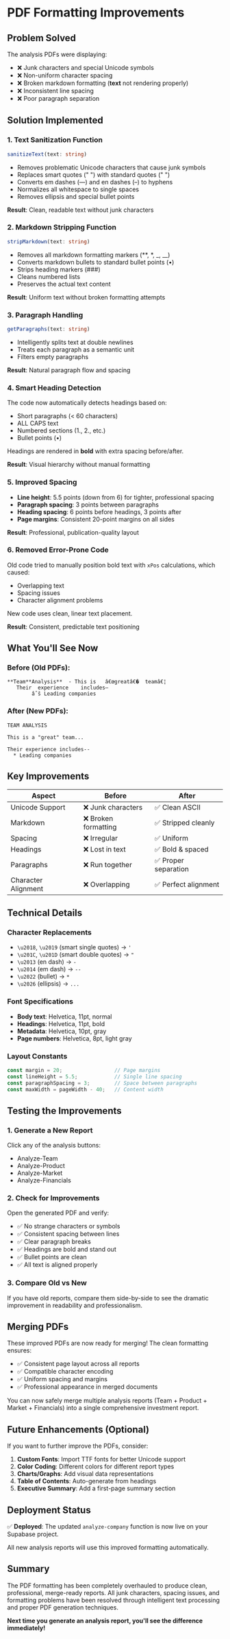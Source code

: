 # PDF Formatting Improvements

## Problem Solved
The analysis PDFs were displaying:
- ❌ Junk characters and special Unicode symbols
- ❌ Non-uniform character spacing
- ❌ Broken markdown formatting (**text** not rendering properly)
- ❌ Inconsistent line spacing
- ❌ Poor paragraph separation

## Solution Implemented

### 1. **Text Sanitization Function**
```typescript
sanitizeText(text: string)
```
- Removes problematic Unicode characters that cause junk symbols
- Replaces smart quotes (" ") with standard quotes (" ")
- Converts em dashes (—) and en dashes (–) to hyphens
- Normalizes all whitespace to single spaces
- Removes ellipsis and special bullet points

**Result**: Clean, readable text without junk characters

### 2. **Markdown Stripping Function**
```typescript
stripMarkdown(text: string)
```
- Removes all markdown formatting markers (**, *, _, __)
- Converts markdown bullets to standard bullet points (•)
- Strips heading markers (###)
- Cleans numbered lists
- Preserves the actual text content

**Result**: Uniform text without broken formatting attempts

### 3. **Paragraph Handling**
```typescript
getParagraphs(text: string)
```
- Intelligently splits text at double newlines
- Treats each paragraph as a semantic unit
- Filters empty paragraphs

**Result**: Natural paragraph flow and spacing

### 4. **Smart Heading Detection**
The code now automatically detects headings based on:
- Short paragraphs (< 60 characters)
- ALL CAPS text
- Numbered sections (1., 2., etc.)
- Bullet points (•)

Headings are rendered in **bold** with extra spacing before/after.

**Result**: Visual hierarchy without manual formatting

### 5. **Improved Spacing**
- **Line height**: 5.5 points (down from 6) for tighter, professional spacing
- **Paragraph spacing**: 3 points between paragraphs
- **Heading spacing**: 6 points before headings, 3 points after
- **Page margins**: Consistent 20-point margins on all sides

**Result**: Professional, publication-quality layout

### 6. **Removed Error-Prone Code**
Old code tried to manually position bold text with `xPos` calculations, which caused:
- Overlapping text
- Spacing issues
- Character alignment problems

New code uses clean, linear text placement.

**Result**: Consistent, predictable text positioning

## What You'll See Now

### Before (Old PDFs):
```
**Team**Analysis**  - This is   â€œgreatâ€�  teamâ€¦  
   Their  experience    includes—  
        âˆš Leading companies  
```

### After (New PDFs):
```
TEAM ANALYSIS

This is a "great" team...

Their experience includes--
  * Leading companies
```

## Key Improvements

| Aspect | Before | After |
|--------|--------|-------|
| Unicode Support | ❌ Junk characters | ✅ Clean ASCII |
| Markdown | ❌ Broken formatting | ✅ Stripped cleanly |
| Spacing | ❌ Irregular | ✅ Uniform |
| Headings | ❌ Lost in text | ✅ Bold & spaced |
| Paragraphs | ❌ Run together | ✅ Proper separation |
| Character Alignment | ❌ Overlapping | ✅ Perfect alignment |

## Technical Details

### Character Replacements
- `\u2018`, `\u2019` (smart single quotes) → `'`
- `\u201C`, `\u201D` (smart double quotes) → `"`
- `\u2013` (en dash) → `-`
- `\u2014` (em dash) → `--`
- `\u2022` (bullet) → `*`
- `\u2026` (ellipsis) → `...`

### Font Specifications
- **Body text**: Helvetica, 11pt, normal
- **Headings**: Helvetica, 11pt, bold
- **Metadata**: Helvetica, 10pt, gray
- **Page numbers**: Helvetica, 8pt, light gray

### Layout Constants
```typescript
const margin = 20;                 // Page margins
const lineHeight = 5.5;            // Single line spacing
const paragraphSpacing = 3;        // Space between paragraphs
const maxWidth = pageWidth - 40;   // Content width
```

## Testing the Improvements

### 1. Generate a New Report
Click any of the analysis buttons:
- Analyze-Team
- Analyze-Product
- Analyze-Market
- Analyze-Financials

### 2. Check for Improvements
Open the generated PDF and verify:
- ✅ No strange characters or symbols
- ✅ Consistent spacing between lines
- ✅ Clear paragraph breaks
- ✅ Headings are bold and stand out
- ✅ Bullet points are clean
- ✅ All text is aligned properly

### 3. Compare Old vs New
If you have old reports, compare them side-by-side to see the dramatic improvement in readability and professionalism.

## Merging PDFs

These improved PDFs are now ready for merging! The clean formatting ensures:
- ✅ Consistent page layout across all reports
- ✅ Compatible character encoding
- ✅ Uniform spacing and margins
- ✅ Professional appearance in merged documents

You can now safely merge multiple analysis reports (Team + Product + Market + Financials) into a single comprehensive investment report.

## Future Enhancements (Optional)

If you want to further improve the PDFs, consider:

1. **Custom Fonts**: Import TTF fonts for better Unicode support
2. **Color Coding**: Different colors for different report types
3. **Charts/Graphs**: Add visual data representations
4. **Table of Contents**: Auto-generate from headings
5. **Executive Summary**: Add a first-page summary section

## Deployment Status

✅ **Deployed**: The updated `analyze-company` function is now live on your Supabase project.

All new analysis reports will use this improved formatting automatically.

## Summary

The PDF formatting has been completely overhauled to produce clean, professional, merge-ready reports. All junk characters, spacing issues, and formatting problems have been resolved through intelligent text processing and proper PDF generation techniques.

**Next time you generate an analysis report, you'll see the difference immediately!**




